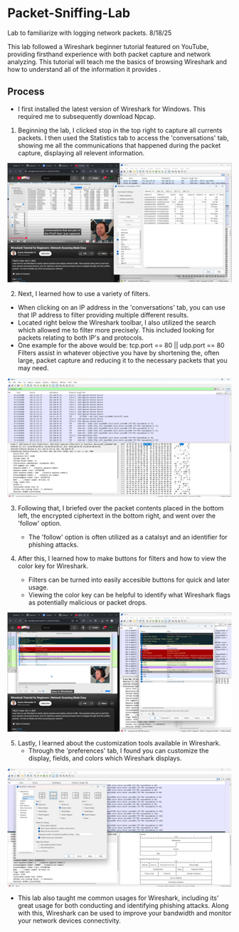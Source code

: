 # Packet-Sniffing-Lab
Lab to familiarize with logging network packets. 8/18/25

This lab followed a Wireshark beginner tutorial featured on YouTube, providing firsthand experience with both packet capture and network analyzing. This tutorial will teach me the basics of browsing Wireshark and how to understand all of the information it provides .

## Process

- I first installed the latest version of Wireshark for Windows. This required me to subsequently download Npcap.

1. Beginning the lab, I clicked stop in the top right to capture all currents packets. I then used the Statistics tab to access the 'conversations' tab, showing me all the communications that happened during the packet capture, displaying all relevent information.

![photo](https://github.com/MichaelJbyte/Packet-Sniffing-Lab/blob/a7b82e2cdec92f5c42396ed0eabce13ce6a2396e/viewing%20conversations%201.png)

2. Next, I learned how to use a variety of filters.
  - When clicking on an IP address in the 'conversations' tab, you can use that IP address to filter providing multiple different results.
  - Located right below the Wireshark toolbar, I also utilized the search which allowed me to filter more precisely. This included looking for packets relating to both IP's and protocols.
  - One example for the above would be: tcp.port == 80 || udp.port == 80
Filters assist in whatever objective you have by shortening the, often large, packet capture and reducing it to the necessary packets that you may need.

![photo](https://github.com/MichaelJbyte/Packet-Sniffing-Lab/blob/2519aa83da835243ec96ae3fe024520fbf56125e/filter%20ex.png)

3. Following that, I briefed over the packet contents placed in the bottom left, the encrypted ciphertext in the bottom right, and went over the 'follow' option.
   - The 'follow' option is often utilized as a catalsyt and an identifier for phishing attacks.

4. After this, I learned how to make buttons for filters and how to view the color key for Wireshark.
   - Filters can be turned into easily accesible buttons for quick and later usage.
   - Viewing the color key can be helpful to identify what Wireshark flags as potentially malicious or packet drops.

![photo](https://github.com/MichaelJbyte/Packet-Sniffing-Lab/blob/2519aa83da835243ec96ae3fe024520fbf56125e/viewing%20coloring%20rules.png)

5. Lastly, I learned about the customization tools available in Wireshark.
   - Through the 'preferences' tab, I found you can customize the display, fields, and colors which Wireshark displays.

![photo](https://github.com/MichaelJbyte/Packet-Sniffing-Lab/blob/2519aa83da835243ec96ae3fe024520fbf56125e/wireshark%20preferences.png)

* This lab also taught me common usages for Wireshark, including its' great usage for both conducting and identifying phishing attacks. Along with this, Wireshark can be used to improve your bandwidth and monitor your network devices connectivity.


